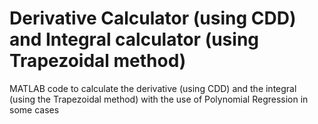 # Derivative Calculator (using CDD) and Integral calculator (using Trapezoidal method)

MATLAB code to calculate the derivative (using CDD) and the integral (using the Trapezoidal method) with the use of Polynomial Regression in some cases
